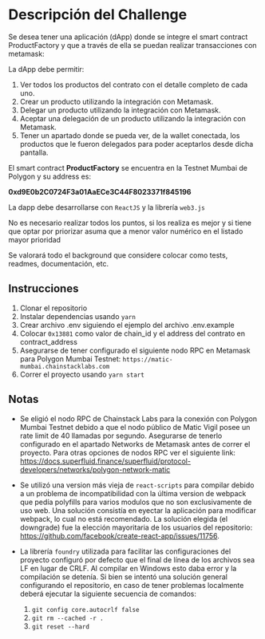 # Descripción del Challenge

Se desea tener una aplicación (dApp) donde se integre el smart contract ProductFactory y que a través de ella se puedan realizar transacciones con metamask:

La dApp debe permitir:

1. Ver todos los productos del contrato con el detalle completo de cada uno.
2. Crear un producto utilizando la integración con Metamask.
3. Delegar un producto utilizando la integración con Metamask.
4. Aceptar una delegación de un producto utilizando la integración con Metamask.
5. Tener un apartado donde se pueda ver, de la wallet conectada, los productos que le fueron delegados para poder aceptarlos desde dicha pantalla.

El smart contract **ProductFactory** se encuentra en la Testnet Mumbai de Polygon y su address es:

**0xd9E0b2C0724F3a01AaECe3C44F8023371f845196**

La dapp debe desarrollarse con `ReactJS` y la librería `web3.js`

No es necesario realizar todos los puntos, si los realiza es mejor y si tiene que optar por priorizar asuma que a menor valor numérico en el listado mayor prioridad

Se valorará todo el background que considere colocar como tests, readmes, documentación, etc.

## Instrucciones

1. Clonar el repositorio
2. Instalar dependencias usando `yarn`
3. Crear archivo .env siguiendo el ejemplo del archivo .env.example
4. Colocar `0x13881` como valor de chain_id y el address del contrato en contract_address
5. Asegurarse de tener configurado el siguiente nodo RPC en Metamask para Polygon Mumbai Testnet: `https://matic-mumbai.chainstacklabs.com`
6. Correr el proyecto usando `yarn start`

## Notas

- Se eligió el nodo RPC de Chainstack Labs para la conexión con Polygon Mumbai Testnet debido a que el nodo público de Matic Vigil posee un rate limit de 40 llamadas por segundo. Asegurarse de tenerlo configurado en el apartado Networks de Metamask antes de correr el proyecto. Para otras opciones de nodos RPC ver el siguiente link: https://docs.superfluid.finance/superfluid/protocol-developers/networks/polygon-network-matic

- Se utilizó una version más vieja de `react-scripts` para compilar debido a un problema de incompatibilidad con la última version de webpack que pedía polyfills para varios modulos que no son exclusivamente de uso web. Una solución consistía en eyectar la aplicación para modificar webpack, lo cual no está recomendado. La solución elegida (el downgrade) fue la elección mayoritaria de los usuarios del repositorio: https://github.com/facebook/create-react-app/issues/11756.

- La librería `foundry` utilizada para facilitar las configuraciones del proyecto configuró por defecto que el final de línea de los archivos sea LF en lugar de CRLF. Al compilar en Windows esto daba error y la compilación se detenía. Si bien se intentó una solución general configurando el repositorio, en caso de tener problemas localmente deberá ejecutar la siguiente secuencia de comandos:

  1. `git config core.autocrlf false`
  2. `git rm --cached -r .`
  3. `git reset --hard`